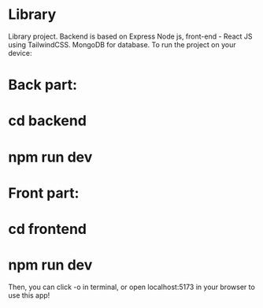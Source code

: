 # Library
Library project. Backend is based on Express Node js, front-end - React JS using TailwindCSS. MongoDB for database.
To run the project on your device:

# Back part:
# cd backend
# npm run dev
# Front part: 
# cd frontend
# npm run dev
Then, you can click -o in terminal, or open localhost:5173 in your browser to use this app!
